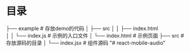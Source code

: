 # 目录

├── example                   # 存放demo的代码
│    ├── src
│    │    ├── index.html   
│    │    └── index.js          # 示例的入口文件
│    └── index.html            # 示例页面
├── src                          # 存放源码的目录
│   └── index.jsx              # 组件源码
"# react-mobile-audio" 
